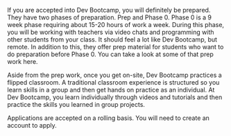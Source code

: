 If you are accepted into Dev Bootcamp, you will definitely be prepared. They
have two phases of preparation. Prep and Phase 0. Phase 0 is a 9 week phase
requiring about 15-20 hours of work a week. During this phase, you will be
working with teachers via video chats and programming with other students from
your class. It should feel a lot like Dev Bootcamp, but remote.
In addition to this, they offer prep material for students who want to do
preparation before Phase 0. You can take a look at some of that prep work
here.

Aside from the prep work, once you get on-site, Dev Bootcamp practices a
flipped classroom. A traditional classroom experience is structured so you
learn skills in a group and then get hands on practice as an individual. At
Dev Bootcamp, you learn individually through videos and tutorials and then
practice the skills you learned in group projects.

Applications are accepted on a rolling basis. You will need to create an
account to apply.
